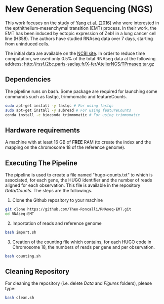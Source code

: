 # New Generation Sequencing (NGS)

This work focuses on the study of [Yang et al. (2016)](http://www.ncbi.nlm.nih.gov/pubmed/?term=27044866) who were interested in the epthithelium-mesenchymal transition (EMT) process. In their work, the EMT has been induced by ectopic expression of Zeb1 in a lung cancer cell line (H358). The authors have studied RNAseq data over 7 days, starting from uninduced cells.

The initial data are available on the [NCBI site](http://www.ncbi.nlm.nih.gov/sra?term=SRP066794). In order to reduce time computation, we used only 0.5% of the total RNAseq data at the following address: http://rssf.i2bc.paris-saclay.fr/X-fer/AtelierNGS/TPrnaseq.tar.gz

## Dependencies

The pipeline runs on bash.
Some package are required for launching some commands such as fastqc, trimmomatic and featureCounts.

```bash
sudo apt-get install -y fastqc # For using fastqc
sudo apt-get install -y subread # For using featureCounts
conda install -c bioconda trimmomatic # For using trimmomatic
```

## Hardware requirements

A machine with at least 16 GB of **FREE** RAM (to create the index and the mapping on the chromosome 18 of the reference genome).

## Executing The Pipeline

The pipeline is used to create a file named "hugo-counts.txt" to which is associated, for each gene, the HUGO identifier and the number of reads aligned for each observation. This file is available in the repository _Data/Counts_. The steps are the followings.

1. Clone the Github repository to your machine
```bash
git clone https://github.com/Theo-Roncalli/RNAseq-EMT.git
cd RNAseq-EMT
```

2. Importation of reads and reference genome
```bash
bash import.sh
```

3. Creation of the counting file which contains, for each HUGO code in Chromosome 18, the numbers of reads per gene and per observation.
```bash
bash counting.sh
```

## Cleaning Repository

For cleaning the repository (i.e. delete _Data_ and _Figures_ folders), please type:
```bash
bash clean.sh
```

